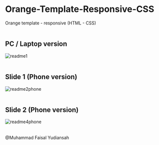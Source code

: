 # Orange-Template-Responsive-CSS

Orange template - responsive (HTML - CSS)
<br>
<br>
## PC / Laptop version
![readme1](https://github.com/faisalyudiansah/Orange-Template-Responsive-CSS/assets/142356615/40463189-46a3-4ac7-8f13-7dd64fe1b5ef)
<br>
<br>
## Slide 1 (Phone version)
![readme2phone](https://github.com/faisalyudiansah/Orange-Template-Responsive-CSS/assets/142356615/b714fff6-10f1-419a-913d-ba4724e391b6)
<br>
<br>
## Slide 2 (Phone version)
![readme4phone](https://github.com/faisalyudiansah/Orange-Template-Responsive-CSS/assets/142356615/b50ed930-5636-4bcd-8dde-01631c8ffd9a)
<br>
<br>
<br>
@Muhammad Faisal Yudiansah
